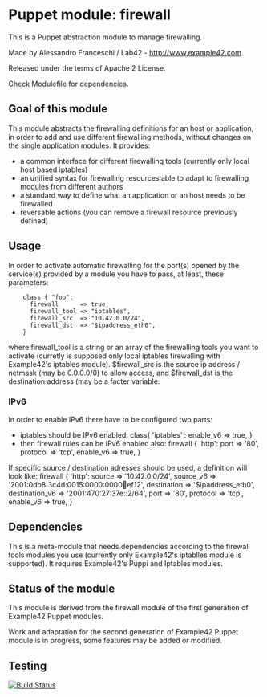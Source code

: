# Puppet module: firewall

This is a Puppet abstraction module to manage firewalling.

Made by Alessandro Franceschi / Lab42 - http://www.example42.com

Released under the terms of Apache 2 License.

Check Modulefile for dependencies.

## Goal of this module
This module abstracts the firewalling definitions for an host or application, in order to add and use different firewalling methods, without changes on the single application modules. It provides:
- a common interface for different firewalling tools (currently only local host based iptables)
- an unified syntax for firewalling resources able to adapt to firewalling modules from different authors
- a standard way to define what an application or an host needs to be firewalled
- reversable actions (you can remove a firewall resource previously defined)

## Usage
In order to activate automatic firewalling for the port(s) opened by the service(s) provided by a module you have to pass, at least, these parameters:

        class { "foo":
          firewall      => true,
          firewall_tool => "iptables",
          firewall_src  => "10.42.0.0/24",
          firewall_dst  => "$ipaddress_eth0",
        }

where firewall_tool is a string or an array of the firewalling tools you want to activate (curretly is supposed only local iptables firewalling with Example42's iptables module). $firewall_src is the source ip address / netmask (may be 0.0.0.0/0) to allow access, and $firewall_dst is the destination address (may be a facter variable.

### IPv6
In order to enable IPv6 there have to be configured two parts:
- iptables should be IPv6 enabled:
          class{ 'iptables' :
            enable_v6 => true,
          }
- then firewall rules can be IPv6 enabled also:
        firewall { 'http': 
          port       => '80',
          protocol   => 'tcp',
          enable_v6  => true,
        }
        
If specific source / destination adresses should be used, a definition will look like: 
        firewall { 'http':
          source          => '10.42.0.0/24',
          source_v6       => '2001:0db8:3c4d:0015:0000:0000:abcd:ef12',
          destination     => '$ipaddress_eth0',
          destination_v6  => '2001:470:27:37e::2/64', 
          port            => '80',
          protocol        => 'tcp',
          enable_v6       => true,
        }
        
## Dependencies

This is a meta-module that needs dependencies according to the firewall tools modules you use (currently only Example42's iptablles module is supported).
It requires Example42's Puppi and Iptables modules.

## Status of the module
This module is derived from the firewall module of the first generation of Example42 Puppet modules.

Work and adaptation for the second generation of Example42 Puppet module is in progress, some features may be added or modified.

## Testing

[![Build Status](https://travis-ci.org/example42/puppet-firewall.png?branch=master)](https://travis-ci.org/example42/puppet-firewall)

